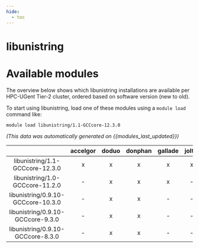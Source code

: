 ```yaml
---
hide:
  - toc
---
```


libunistring
============

# Available modules


The overview below shows which libunistring installations are available per HPC-UGent Tier-2 cluster, ordered based on software version (new to old).

To start using libunistring, load one of these modules using a `module load` command like:

```shell
module load libunistring/1.1-GCCcore-12.3.0
```

*(This data was automatically generated on {{modules_last_updated}})*  

| |accelgor|doduo|donphan|gallade|joltik|shinx|
| :---: | :---: | :---: | :---: | :---: | :---: | :---: |
|libunistring/1.1-GCCcore-12.3.0|x|x|x|x|x|x|
|libunistring/1.0-GCCcore-11.2.0|-|x|x|x|-|-|
|libunistring/0.9.10-GCCcore-10.3.0|-|x|x|-|-|-|
|libunistring/0.9.10-GCCcore-9.3.0|-|x|x|-|-|-|
|libunistring/0.9.10-GCCcore-8.3.0|-|x|x|-|-|-|
